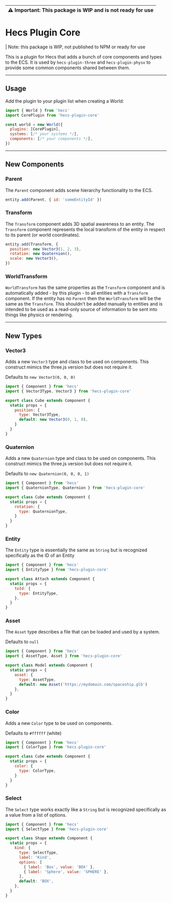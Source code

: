| :warning: Important: This package is WIP and is not ready for use |
| --- |

# Hecs Plugin Core

| Note: this package is WIP, not published to NPM or ready for use

This is a plugin for Hecs that adds a bunch of core components and types to the ECS. It is used by `hecs-plugin-three` and `hecs-plugin-physx` to provide some common components shared between them.

---

## Usage

Add the plugin to your plugin list when creating a World:

```js
import { World } from 'hecs'
import CorePlugin from 'hecs-plugin-core'

const world = new World({
  plugins: [CorePlugin],
  systems: [/* your systems */],
  components: [/* your components */],
})
```

---

## New Components

### Parent

The `Parent` component adds scene hierarchy functionality to the ECS.

```js
entity.add(Parent, { id: 'someEntityId' })
```

### Transform

The `Transform` component adds 3D spatial awareness to an entity. The `Transform` component represents the local transform of the entity in respect to its parent (or world coordinates).

```js
entity.add(Transform, { 
  position: new Vector3(1, 2, 3),
  rotation: new Quaternion(),
  scale: new Vector3(),
})
```

### WorldTransform

`WorldTransform` has the same properties as the `Transform` component and is automatically added - by this plugin - to all entities with a `Transform` component. If the entity has no `Parent` then the `WorldTransform` will be the same as the `Transform`.
This shouldn't be added manually to entities and is intended to be used as a read-only source of information to be sent into things like physics or rendering.

---

## New Types

### Vector3

Adds a new `Vector3` type and class to be used on components. This construct mimics the three.js version but does not require it.

Defaults to `new Vector3(0, 0, 0)`

```js
import { Component } from 'hecs'
import { Vector3Type, Vector3 } from 'hecs-plugin-core'

export class Cube extends Component {
  static props = {
    position: {
      type: Vector3Type,
      default: new Vector3(0, 1, 0),
    }
  }
}
```

### Quaternion

Adds a new `Quaternion` type and class to be used on components. This construct mimics the three.js version but does not require it.

Defaults to `new Quaternion(0, 0, 0, 1)`

```js
import { Component } from 'hecs'
import { QuaternionType, Quaternion } from 'hecs-plugin-core'

export class Cube extends Component {
  static props = {
    rotation: {
      type: QuaternionType,
    }
  }
}
```

### Entity

The `Entity` type is essentially the same as `String` but is recognized specifically as the ID of an Entity

```js
import { Component } from 'hecs'
import { EntityType } from 'hecs-plugin-core'

export class Attach extends Component {
  static props = {
    toId: {
      type: EntityType,
    },
  }
}
```

### Asset

The `Asset` type describes a file that can be loaded and used by a system.

Defaults to `null`

```js
import { Component } from 'hecs'
import { AssetType, Asset } from 'hecs-plugin-core'

export class Model extends Component {
  static props = {
    asset: {
      type: AssetType,
      default: new Asset('https://mydomain.com/spaceship.glb')
    },
  }
}
```

### Color

Adds a new `Color` type to be used on components.

Defaults to `#ffffff` (white)

```js
import { Component } from 'hecs'
import { ColorType } from 'hecs-plugin-core'

export class Cube extends Component {
  static props = {
    color: {
      type: ColorType,
    }
  }
}
```

### Select

The `Select` type works exactly like a `String` but is recognized specifically as a value from a list of options.

```js
import { Component } from 'hecs'
import { SelectType } from 'hecs-plugin-core'

export class Shape extends Component {
  static props = {
    kind: {
      type: SelectType,
      label: 'Kind',
      options: [
        { label: 'Box', value: 'BOX' },
        { label: 'Sphere', value: 'SPHERE' },
      ],
      default: 'BOX',
    },
  }
}
```